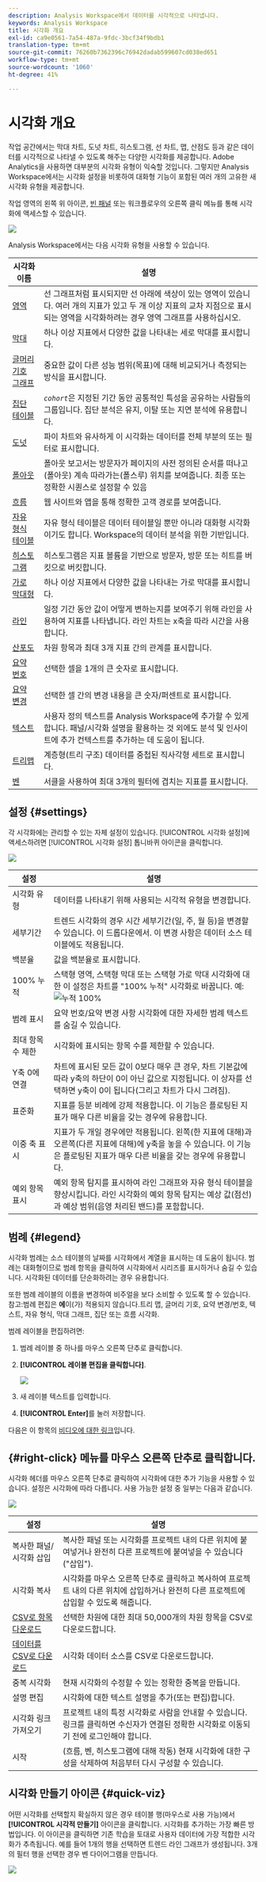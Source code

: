 ```yaml
---
description: Analysis Workspace에서 데이터를 시각적으로 나타냅니다.
keywords: Analysis Workspace
title: 시각화 개요
exl-id: ca9e0561-7a54-487a-9fdc-3bcf34f9bdb1
translation-type: tm+mt
source-git-commit: 76260b7362396c76942dadab599607cd038ed651
workflow-type: tm+mt
source-wordcount: '1060'
ht-degree: 41%

---
```


# 시각화 개요

작업 공간에서는 막대 차트, 도넛 차트, 히스토그램, 선 차트, 맵, 산점도 등과 같은 데이터를 시각적으로 나타낼 수 있도록 해주는 다양한 시각화를 제공합니다. Adobe Analytics을 사용하면 대부분의 시각화 유형이 익숙할 것입니다. 그렇지만 Analysis Workspace에서는 시각화 설정을 비롯하여 대화형 기능이 포함된 여러 개의 고유한 새 시각화 유형을 제공합니다.

작업 영역의 왼쪽 위 아이콘, [빈 패널](https://experienceleague.adobe.com/docs/analytics/analysis-workspace/panels/blank-panel.html?lang=ko-KR) 또는 워크플로우의 오른쪽 클릭 메뉴를 통해 시각화에 액세스할 수 있습니다.

![](assets/viz-rail.png)

Analysis Workspace에서는 다음 시각화 유형을 사용할 수 있습니다.

| 시각화 이름 | 설명 |
| --- | --- |
| [영역](/help/analysis-workspace/visualizations/area.md) | 선 그래프처럼 표시되지만 선 아래에 색상이 있는 영역이 있습니다. 여러 개의 지표가 있고 두 개 이상 지표의 교차 지점으로 표시되는 영역을 시각화하려는 경우 영역 그래프를 사용하십시오. |
| [막대](/help/analysis-workspace/visualizations/bar.md) | 하나 이상 지표에서 다양한 값을 나타내는 세로 막대를 표시합니다. |
| [글머리 기호 그래프](/help/analysis-workspace/visualizations/bullet-graph.md) | 중요한 값이 다른 성능 범위(목표)에 대해 비교되거나 측정되는 방식을 표시합니다. |
| [집단 테이블](/help/analysis-workspace/visualizations/cohort-table/cohort-analysis.md) | *`cohort`*&#x200B;은 지정된 기간 동안 공통적인 특성을 공유하는 사람들의 그룹입니다. 집단 분석은 유지, 이탈 또는 지연 분석에 유용합니다. |
| [도넛](/help/analysis-workspace/visualizations/donut.md) | 파이 차트와 유사하게 이 시각화는 데이터를 전체 부분의 또는 필터로 표시합니다. |
| [폴아웃](/help/analysis-workspace/visualizations/fallout/fallout-flow.md) | 폴아웃 보고서는 방문자가 페이지의 사전 정의된 순서를 떠나고(폴아웃) 계속 따라가는(폴스루) 위치를 보여줍니다. 최종 또는 정확한 시퀀스로 설정할 수 있음 |
| [흐름](/help/analysis-workspace/visualizations/c-flow/flow.md) | 웹 사이트와 앱을 통해 정확한 고객 경로를 보여줍니다. |
| [자유 형식 테이블](/help/analysis-workspace/visualizations/freeform-table/freeform-table.md) | 자유 형식 테이블은 데이터 테이블일 뿐만 아니라 대화형 시각화이기도 합니다. Workspace의 데이터 분석을 위한 기반입니다. |
| [히스토그램](/help/analysis-workspace/visualizations/histogram.md) | 히스토그램은 지표 볼륨을 기반으로 방문자, 방문 또는 히트를 버킷으로 버킷합니다. |
| [가로 막대형](/help/analysis-workspace/visualizations/horizontal-bar.md) | 하나 이상 지표에서 다양한 값을 나타내는 가로 막대를 표시합니다. |
| [라인](/help/analysis-workspace/visualizations/line.md) | 일정 기간 동안 값이 어떻게 변하는지를 보여주기 위해 라인을 사용하여 지표를 나타냅니다. 라인 차트는 x축을 따라 시간을 사용합니다. |
| [산포도](/help/analysis-workspace/visualizations/scatterplot.md) | 차원 항목과 최대 3개 지표 간의 관계를 표시합니다. |
| [요약 번호](/help/analysis-workspace/visualizations/summary-number-change.md) | 선택한 셀을 1개의 큰 숫자로 표시합니다. |
| [요약 변경](/help/analysis-workspace/visualizations/summary-number-change.md) | 선택한 셀 간의 변경 내용을 큰 숫자/퍼센트로 표시합니다. |
| [텍스트](/help/analysis-workspace/visualizations/text.md) | 사용자 정의 텍스트를 Analysis Workspace에 추가할 수 있게 합니다. 패널/시각화 설명을 활용하는 것 외에도 분석 및 인사이트에 추가 컨텍스트를 추가하는 데 도움이 됩니다. |
| [트리맵](/help/analysis-workspace/visualizations/treemap.md) | 계층형(트리 구조) 데이터를 중첩된 직사각형 세트로 표시합니다. |
| [벤](/help/analysis-workspace/visualizations/venn.md) | 서클을 사용하여 최대 3개의 필터에 겹치는 지표를 표시합니다. |

## 설정 {#settings}

각 시각화에는 관리할 수 있는 자체 설정이 있습니다. [!UICONTROL 시각화 설정]에 액세스하려면 [!UICONTROL 시각화 설정] 톱니바퀴 아이콘을 클릭합니다.

![](assets/settings.png)

| 설정 | 설명 |
| --- | --- |
| 시각화 유형 | 데이터를 나타내기 위해 사용되는 시각적 유형을 변경합니다. |
| 세부기간 | 트렌드 시각화의 경우 시간 세부기간(일, 주, 월 등)을 변경할 수 있습니다. 이 드롭다운에서. 이 변경 사항은 데이터 소스 테이블에도 적용됩니다. |
| 백분율 | 값을 백분율로 표시합니다. |
| 100% 누적 | 스택형 영역, 스택형 막대 또는 스택형 가로 막대 시각화에 대한 이 설정은 차트를 &quot;100% 누적&quot; 시각화로 바꿉니다. 예:![누적 100%](assets/stacked_100_percent.png) |
| 범례 표시 | 요약 번호/요약 변경 사항 시각화에 대한 자세한 범례 텍스트를 숨길 수 있습니다. |
| 최대 항목 수 제한 | 시각화에 표시되는 항목 수를 제한할 수 있습니다. |
| Y축 0에 연결 | 차트에 표시된 모든 값이 0보다 매우 큰 경우, 차트 기본값에 따라 y축의 하단이 0이 아닌 값으로 지정됩니다. 이 상자를 선택하면 y축이 0이 됩니다(그리고 차트가 다시 그려짐).  |
| 표준화 | 지표를 등분 비례에 강제 적용합니다. 이 기능은 플로팅된 지표가 매우 다른 비율을 갖는 경우에 유용합니다. |
| 이중 축 표시 | 지표가 두 개일 경우에만 적용됩니다. 왼쪽(한 지표에 대해)과 오른쪽(다른 지표에 대해)에 y축을 놓을 수 있습니다. 이 기능은 플로팅된 지표가 매우 다른 비율을 갖는 경우에 유용합니다. |
| 예외 항목 표시 | 예외 항목 탐지를 표시하여 라인 그래프와 자유 형식 테이블을 향상시킵니다. 라인 시각화의 예외 항목 탐지는 예상 값(점선)과 예상 범위(음영 처리된 밴드)를 포함합니다. |

## 범례 {#legend}

시각화 범례는 소스 테이블의 날짜를 시각화에서 계열을 표시하는 데 도움이 됩니다. 범례는 대화형이므로 범례 항목을 클릭하여 시각화에서 시리즈를 표시하거나 숨길 수 있습니다. 시각화된 데이터를 단순화하려는 경우 유용합니다.

또한 범례 레이블의 이름을 변경하여 비주얼을 보다 소비할 수 있도록 할 수 있습니다. 참고:범례 편집은 **에**&#x200B;이(가) 적용되지 않습니다.트리 맵, 글머리 기호, 요약 변경/번호, 텍스트, 자유 형식, 막대 그래프, 집단 또는 흐름 시각화.

범례 레이블을 편집하려면:

1. 범례 레이블 중 하나를 마우스 오른쪽 단추로 클릭합니다.
1. **[!UICONTROL 레이블 편집을 클릭합니다]**.

   ![](assets/edit-label.png)

1. 새 레이블 텍스트를 입력합니다.
1. **[!UICONTROL Enter]**&#x200B;를 눌러 저장합니다.

다음은 이 항목의 [비디오에 대한 링크](https://docs.adobe.com/content/help/en/analytics-learn/tutorials/analysis-workspace/visualizations/series-label-editing.html)입니다.

## {#right-click} 메뉴를 마우스 오른쪽 단추로 클릭합니다.

시각화 헤더를 마우스 오른쪽 단추로 클릭하여 시각화에 대한 추가 기능을 사용할 수 있습니다. 설정은 시각화에 따라 다릅니다. 사용 가능한 설정 중 일부는 다음과 같습니다.

![](assets/right-click.png)

| 설정 | 설명 |
| --- | --- |
| 복사한 패널/시각화 삽입 | 복사한 패널 또는 시각화를 프로젝트 내의 다른 위치에 붙여넣거나 완전히 다른 프로젝트에 붙여넣을 수 있습니다(&quot;삽입&quot;). |
| 시각화 복사 | 시각화를 마우스 오른쪽 단추로 클릭하고 복사하여 프로젝트 내의 다른 위치에 삽입하거나 완전히 다른 프로젝트에 삽입할 수 있도록 해줍니다. |
| [CSV로 항목 다운로드](/help/analysis-workspace/curate-share/download-send.md) | 선택한 차원에 대한 최대 50,000개의 차원 항목을 CSV로 다운로드합니다. |
| [데이터를 CSV로 다운로드](/help/analysis-workspace/curate-share/download-send.md) | 시각화 데이터 소스를 CSV로 다운로드합니다. |
| 중복 시각화 | 현재 시각화의 수정할 수 있는 정확한 중복을 만듭니다.  |
| 설명 편집 | 시각화에 대한 텍스트 설명을 추가(또는 편집)합니다. |
| 시각화 링크 가져오기 | 프로젝트 내의 특정 시각화로 사람을 안내할 수 있습니다. 링크를 클릭하면 수신자가 연결된 정확한 시각화로 이동되기 전에 로그인해야 합니다. |
| 시작 | (흐름, 벤, 히스토그램에 대해 작동) 현재 시각화에 대한 구성을 삭제하여 처음부터 다시 구성할 수 있습니다. |

## 시각화 만들기 아이콘 {#quick-viz}

어떤 시각화를 선택할지 확실하지 않은 경우 테이블 행(마우스로 사용 가능)에서 **[!UICONTROL 시각적 만들기]** 아이콘을 클릭합니다. 시각화를 추가하는 가장 빠른 방법입니다. 이 아이콘을 클릭하면 기존 학습을 토대로 사용자 데이터에 가장 적합한 시각화가 추측됩니다. 예를 들어 1개의 행을 선택하면 트렌드 라인 그래프가 생성됩니다. 3개의 필터 행을 선택한 경우 벤 다이어그램을 만듭니다.

![](assets/quick-viz.png)
